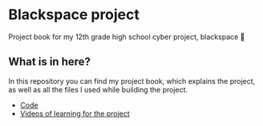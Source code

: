 # Blackspace project
Project book for my 12th grade high school cyber project, blackspace 🌌

## What is in here?
In this repository you can find my project book, which explains the project, as well as all the files I used while building the project.

- [Code](https://github.com/ido-hi/blackspace.git)
- [Videos of learning for the project](https://drive.google.com/drive/folders/1-v18DglvWqSaLbt27HRZ5W8qNwRiHOD4?usp=sharing)
